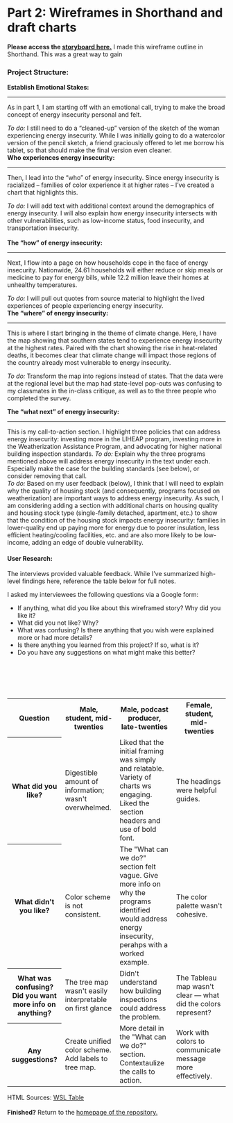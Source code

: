 # Part 2: Wireframes in Shorthand and draft charts 
<b>Please access the [storyboard here.](https://preview.shorthand.com/ELCy4XNoBlsQ5GUp)</b> I made this wireframe outline in Shorthand. This was a great way to gain

### Project Structure:
<b>Establish Emotional Stakes:</b>
<body>
    <hr>
</body>
As in part 1, I am starting off with an emotional call, trying to make the broad concept of energy insecurity personal and felt. 

<em>To do:</em> I still need to do a “cleaned-up” version of the sketch of the woman experiencing energy insecurity. While I was initially going to do a watercolor version of the pencil sketch, a friend graciously offered to let me borrow his tablet, so that should make the final version even cleaner. 
<br>
<b>Who experiences energy insecurity: </b>
<body>
    <hr>
</body>
Then, I lead into the “who” of energy insecurity. Since energy insecurity is racialized – families of color experience it at higher rates – I’ve created a chart that highlights this. 

<em>To do:</em> I will add text with additional context around the demographics of energy insecurity. I will also explain how energy insecurity intersects with other vulnerabilities, such as low-income status, food insecurity, and transportation insecurity.  
<br>
<b>The “how” of energy insecurity:</b>
<body>
    <hr>
</body>
Next, I flow into a page on how households cope in the face of energy insecurity. Nationwide, 24.61 households will either reduce or skip meals or medicine to pay for energy bills, while 12.2 million leave their homes at unhealthy temperatures. 

<em>To do:</em> I will pull out quotes from source material to highlight the lived experiences of people experiencing energy insecurity. 
<br>
<b>The “where” of energy insecurity:</b>
<body>
    <hr>
</body>
This is where I start bringing in the theme of climate change. Here, I have the map showing that southern states tend to experience energy insecurity at the highest rates. Paired with the chart showing the rise in heat-related deaths, it becomes clear that climate change will impact those regions of the country already most vulnerable to energy insecurity. 

<em>To do:</em> Transform the map into regions instead of states. That the data were at the regional level but the map had state-level pop-outs was confusing to my classmates in the in-class critique, as well as to the three people who completed the survey. 

<b>The “what next” of energy insecurity:</b>
<body>
    <hr>
</body>
This is my call-to-action section. I highlight three policies that can address energy insecurity: investing more in the LIHEAP program, investing more in the Weatherization Assistance Program, and advocating for higher national building inspection standards. 
<em>To do:</em> Explain why the three programs mentioned above will address energy insecurity in the text under each. Especially make the case for the building standards (see below), or consider removing that call. 
<br>
<em>To do:</em> Based on my user feedback (below), I think that I will need to explain why the quality of housing stock (and consequently, programs focused on weatherization) are important ways to address energy insecurity. As such, I am considering adding a section with additional charts on housing quality and housing stock type (single-family detached, apartment, etc.) to show that the condition of the housing stock impacts energy insecurity: families in lower-quality end up paying more for energy due to poorer insulation, less efficient heating/cooling facilities, etc. and are also more likely to be low-income, adding an edge of double vulnerability. 

#### User Research: 
The interviews provided valuable feedback. While I’ve summarized high-level findings here, reference the table below for full notes.

I asked my interviewees the following questions via a Google form: 
- If anything, what did you like about this wireframed story? Why did you like it?
- What did you not like? Why? 
- What was confusing? Is there anything that you wish were explained more or had more details?
- Is there anything you learned from this project? If so, what is it?
- Do you have any suggestions on what might make this better?

<br>
<br>
<br>
<br>
  
<table>
  <tr>
    <th>Question</th>
    <th>Male, student, mid-twenties</th>
    <th>Male, podcast producer, late-twenties</th>
    <th>Female, student, mid-twenties</th>
  </tr>
  <tr>
    <th>What did you like?</th>
    <td>Digestible amount of information; wasn't overwhelmed.</td>
    <td>Liked that the initial framing was simply and relatable. Variety of charts ws engaging. Liked the section headers and use of bold font. </td>
    <td>The headings were helpful guides.</td>
  </tr>
  <tr>
    <th>What didn't you like?</th>
    <td>Color scheme is not consistent.</td>
    <td>The "What can we do?" section felt vague. Give more info on why the programs identified would address energy insecurity, perahps with a worked example.</td>
    <td>The color palette wasn't cohesive.</td>
  </tr>
   <tr>
    <th>What was confusing? Did you want more info on anything?</th>
    <td>The tree map wasn't easily interpretable on first glance</td>
    <td>Didn't understand how building inspections could address the problem.</td>
    <td>The Tableau map wasn't clear — what did the colors represent?</td>
  </tr>
   <tr>
    <th>Any suggestions?</th>
    <td>Create unified color scheme. Add labels to tree map.</td>
    <td>More detail in the "What can we do?" section. Contextaulize the calls to action.</td>
    <td>Work with colors to communicate message more effectively.</td>
  </tr>
</table>

HTML Sources:
[WSL Table](https://www.w3schools.com/html/html_tables.asp)
<br>
<br>
<b>Finished?</b> Return to the [homepage of the repository.](README.md)
